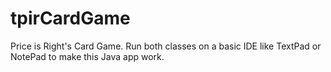 # tpirCardGame
Price is Right's Card Game. Run both classes on a basic IDE like TextPad or NotePad to make this Java app work.
